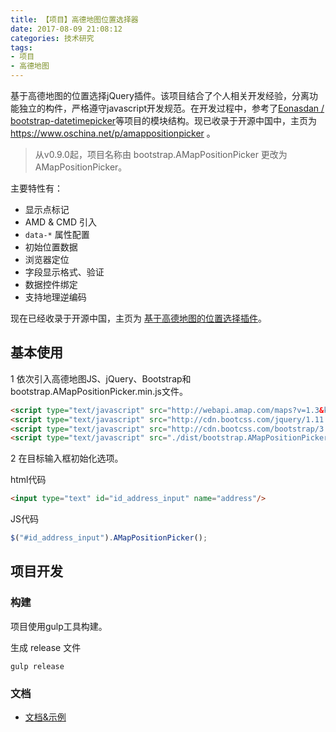 ```yaml
---
title: 【项目】高德地图位置选择器
date: 2017-08-09 21:08:12
categories: 技术研究
tags:
- 项目
- 高德地图
---
```


基于高德地图的位置选择jQuery插件。该项目结合了个人相关开发经验，分离功能独立的构件，严格遵守javascript开发规范。在开发过程中，参考了[Eonasdan / bootstrap-datetimepicker](https://github.com/Eonasdan/bootstrap-datetimepicker)等项目的模块结构。现已收录于开源中国中，主页为 https://www.oschina.net/p/amappositionpicker 。

<!-- more -->

> 从v0.9.0起，项目名称由 bootstrap.AMapPositionPicker 更改为 AMapPositionPicker。

主要特性有：

- 显示点标记
- AMD & CMD 引入
- `data-*` 属性配置
- 初始位置数据
- 浏览器定位
- 字段显示格式、验证
- 数据控件绑定
- 支持地理逆编码

现在已经收录于开源中国，主页为 [基于高德地图的位置选择插件](https://www.oschina.net/p/amappositionpicker)。

## 基本使用


1 依次引入高德地图JS、jQuery、Bootstrap和bootstrap.AMapPositionPicker.min.js文件。

```html
<script type="text/javascript" src="http://webapi.amap.com/maps?v=1.3&key=您申请的key值"></script>
<script type="text/javascript" src="http://cdn.bootcss.com/jquery/1.11.1/jquery.min.js"></script>
<script type="text/javascript" src="http://cdn.bootcss.com/bootstrap/3.3.6/js/bootstrap.min.js"></script>
<script type="text/javascript" src="./dist/bootstrap.AMapPositionPicker.min.js"></script>
```

2 在目标输入框初始化选项。

html代码

```html
<input type="text" id="id_address_input" name="address"/>
```

JS代码

```javascript
$("#id_address_input").AMapPositionPicker();
```

## 项目开发

### 构建

项目使用gulp工具构建。

生成 release 文件

```
gulp release
```


### 文档

- [文档&示例](http://kinegratii.oschina.io/bootstrap-amappositionpicker/index.html)
